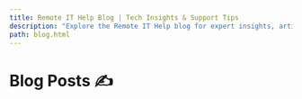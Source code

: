 ```yaml
---
title: Remote IT Help Blog | Tech Insights & Support Tips 
description: "Explore the Remote IT Help blog for expert insights, articles, and troubleshooting tips on macOS, iOS, DNS, email security, DMARC, and cybersecurity best practices."
path: blog.html
---
```


# Blog Posts ✍️

<!-- Posts are generated by Zola -->
